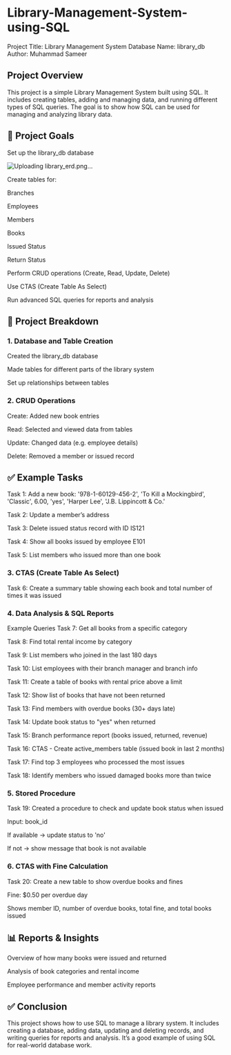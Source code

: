 # Library-Management-System-using-SQL

Project Title: Library Management System
Database Name: library_db
Author: Muhammad Sameer

## Project Overview
This project is a simple Library Management System built using SQL. It includes creating tables, adding and managing data, and running different types of SQL queries. The goal is to show how SQL can be used for managing and analyzing library data.

## 🎯 Project Goals
Set up the library_db database

![Uploading library_erd.png…]()


Create tables for:

Branches

Employees

Members

Books

Issued Status

Return Status

Perform CRUD operations (Create, Read, Update, Delete)

Use CTAS (Create Table As Select)

Run advanced SQL queries for reports and analysis

## 📁 Project Breakdown
### 1. Database and Table Creation
Created the library_db database

Made tables for different parts of the library system

Set up relationships between tables

### 2. CRUD Operations
Create: Added new book entries

Read: Selected and viewed data from tables

Update: Changed data (e.g. employee details)

Delete: Removed a member or issued record

## ✅ Example Tasks
Task 1: Add a new book:
'978-1-60129-456-2', 'To Kill a Mockingbird', 'Classic', 6.00, 'yes', 'Harper Lee', 'J.B. Lippincott & Co.'

Task 2: Update a member’s address

Task 3: Delete issued status record with ID IS121

Task 4: Show all books issued by employee E101

Task 5: List members who issued more than one book

### 3. CTAS (Create Table As Select)
Task 6: Create a summary table showing each book and total number of times it was issued

### 4. Data Analysis & SQL Reports
Example Queries
Task 7: Get all books from a specific category

Task 8: Find total rental income by category

Task 9: List members who joined in the last 180 days

Task 10: List employees with their branch manager and branch info

Task 11: Create a table of books with rental price above a limit

Task 12: Show list of books that have not been returned

Task 13: Find members with overdue books (30+ days late)

Task 14: Update book status to "yes" when returned

Task 15: Branch performance report (books issued, returned, revenue)

Task 16: CTAS - Create active_members table (issued book in last 2 months)

Task 17: Find top 3 employees who processed the most issues

Task 18: Identify members who issued damaged books more than twice

### 5. Stored Procedure
Task 19: Created a procedure to check and update book status when issued

Input: book_id

If available → update status to 'no'

If not → show message that book is not available

### 6. CTAS with Fine Calculation
Task 20: Create a new table to show overdue books and fines

Fine: $0.50 per overdue day

Shows member ID, number of overdue books, total fine, and total books issued

## 📊 Reports & Insights
Overview of how many books were issued and returned

Analysis of book categories and rental income

Employee performance and member activity reports

## ✅ Conclusion
This project shows how to use SQL to manage a library system. It includes creating a database, adding data, updating and deleting records, and writing queries for reports and analysis. It’s a good example of using SQL for real-world database work.

